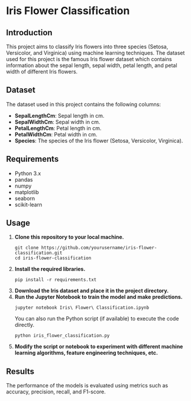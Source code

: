 <h1>Iris Flower Classification</h1>

<h2>Introduction</h2>
<p>
    This project aims to classify Iris flowers into three species (Setosa, Versicolor, and Virginica) using machine learning techniques. 
    The dataset used for this project is the famous Iris flower dataset which contains information about the sepal length, sepal width, 
    petal length, and petal width of different Iris flowers.
</p>

<h2>Dataset</h2>
<p>
    The dataset used in this project contains the following columns:
</p>
<ul>
    <li><strong>SepalLengthCm</strong>: Sepal length in cm.</li>
    <li><strong>SepalWidthCm</strong>: Sepal width in cm.</li>
    <li><strong>PetalLengthCm</strong>: Petal length in cm.</li>
    <li><strong>PetalWidthCm</strong>: Petal width in cm.</li>
    <li><strong>Species</strong>: The species of the Iris flower (Setosa, Versicolor, Virginica).</li>
</ul>

<h2>Requirements</h2>
<ul>
    <li>Python 3.x</li>
    <li>pandas</li>
    <li>numpy</li>
    <li>matplotlib</li>
    <li>seaborn</li>
    <li>scikit-learn</li>
</ul>

<h2>Usage</h2>
<ol>
    <li><strong>Clone this repository to your local machine.</strong></li>
    <pre><code>git clone https://github.com/yourusername/iris-flower-classification.git
cd iris-flower-classification</code></pre>
    <li><strong>Install the required libraries.</strong></li>
    <pre><code>pip install -r requirements.txt</code></pre>
    <li><strong>Download the Iris dataset and place it in the project directory.</strong></li>
    <li><strong>Run the Jupyter Notebook to train the model and make predictions.</strong></li>
    <pre><code>jupyter notebook Iris\ Flower\ Classification.ipynb</code></pre>
    <p>You can also run the Python script (if available) to execute the code directly.</p>
    <pre><code>python iris_flower_classification.py</code></pre>
    <li><strong>Modify the script or notebook to experiment with different machine learning algorithms, feature engineering techniques, etc.</strong></li>
</ol>

<h2>Results</h2>
<p>
    The performance of the models is evaluated using metrics such as accuracy, precision, recall, and F1-score. 
</p>

   

